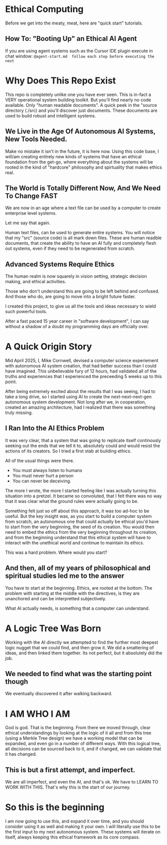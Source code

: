 # Ethical Computing
Before we get into the meaty, meat, here are "quick start" tutorials.

## How To: "Booting Up" an Ethical AI Agent
If you are using agent systems such as the Cursor IDE plugin execute in chat window:
`@agent-start.md  follow each step before executing the next`

# Why Does This Repo Exist 
This repo is completely unlike one you have ever seen. This is in-fact a VERY operational system building toolkit. But you'll find nearly no code available. Only "human readable documents". A quick peek in the "source directory (./src) and you'll discover just documents. These documents are used to build robust and intelligent systems.

## We Live in the Age Of Autonomous AI Systems, New Tools Needed.
Make no mistake it isn't in the future, it is here now. Using this code base, I will/am creating entirely new kinds of systems that have an ethical foundation from the get-go, where everything about the systems will be rooted in the kind of "hardcore" philosophy and spirtuality that makes ethics real.

## The World is Totally Different Now, And We Need To Change FAST
We are now in an age where a text file can be used by a computer to create enterprise level systems. 

Let me say that again.

Human text files, can be used to generate entire systems. You will notice that my "src" (source code) is all mark down files. These are human readble documents, that create the ability to have an AI fully and completely flesh out systems, even if they need to be regenerated from scratch.

## Advanced Systems Require Ethics
The human realm is now squarely in vision setting, strategic decision making, and ethical activities.

Those who don't understand this are going to be left behind and confused. And those who do, are going to move into a bright future faster.

I created this project, to give us all the tools and ideas necessary to wield such powerful tools.

After a fast paced 15 year career in "software development", I can say without a shadow of a doubt my programming days are officially over.


# A Quick Origin Story
Mid April 2025, I, Mike Cornwell, devised a computer science experiement with autonomous AI system creation, that had better success than I could have imagined. This unbelievable fury of 12 hours, had validated all of the truths and experiences that I experienced the preceeding 5 weeks up to this point.

After being extremely excited about the results that I was seeing, I had to take a long drive, so I started using AI to create the next-next-next-gen autonomous system development. Not long after we, in cooperation, created an amazing architecture, had I realized that there was something truly missing.

## I Ran Into the AI Ethics Problem
It was very clear, that a system that was going to replicate itself continously seeking out the ends that we tell it to, absolutely could and would resist the actions of its creators. So I tried a first stab at building ethics. 

All of the usual things were there.

- You must always listen to humans
- You must never hurt a person
- You can never be deceiving.

The more I wrote, the more I started feeling like I was actually turning this situation into a pretzel. It became so convoluted, that I felt there was no way that it was clear what the ground rules were actually going to be.

Something felt just so off about this approach, it was too ad-hoc to be useful. But the key insight was, as you start to build a computer system from scratch, an autonomous one that could actually be ethical you'd have to start from the very beginning, the seed of its creation. You would then need to embed the ethics from the very beginning throughout its creation, and from the beginning understand that this ethical system will have to interact with the unethical world and continue to maintain its ethics.

This was a hard problem. Where would you start?

## And then, all of my years of philosophical and spiritual studies led me to the answer

You have to start at the beginning. Ethics, are rooted at the bottom. The problem with starting at the middle with the directives, is they are unanchored and can be interpretted subjectively.

What AI actually needs, is something that a computer can understand.

# A Logic Tree Was Born
Working with the AI directly we attempted to find the further most deepest logic nugget that we could find, and then grow it. We did a smattering of ideas, and then linked them together. Its not perfect, but it absolutely did the job.

## We needed to find what was the starting point though
We eventually discovered it after walking backward.

# I AM WHO I AM
God is god. That is the beginning. From there we moved through, clear ethical understandings by looking at the logic of it all and from this tree (using a Merkle Tree design) we have a working model that can be expanded, and even go in a number of different ways. With this logical tree, all decisions can be sourced back to it, and if changed, we can validate that it has changed.

## This is but a first attempt, and imperfect.
We are all imperfect, and even the AI, and that's ok. We have to LEARN TO WORK WITH THIS. That's why this is the start of our journey.

# So this is the beginning
I am now going to use this, and expand it over time, and you should consider using it as well and making it your own. I will literally use this to be the first input to my next autonomous system. These systems will iterate on itself, always keeping this ethical framework as its core compass.